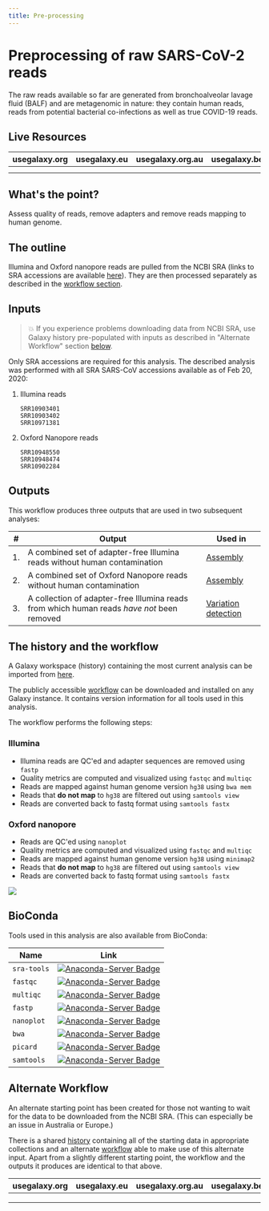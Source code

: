 ```yaml
---
title: Pre-processing
---
```

# Preprocessing of raw SARS-CoV-2 reads

The raw reads available so far are generated from bronchoalveolar lavage fluid (BALF) and are metagenomic in nature: they contain human reads, reads from potential bacterial co-infections as well as true COVID-19 reads.

## Live Resources

| usegalaxy.org | usegalaxy.eu | usegalaxy.org.au | usegalaxy.be | usegalaxy.fr |
|:--------:|:------------:|:------------:|:------------:|:------------:|
| <FlatShield label="workflow" message="run" href="https://usegalaxy.org/u/aun1/w/covid-19-pre-pp" alt="Galaxy workflow" /> | <FlatShield label="workflow" message="run" href="https://usegalaxy.eu/u/wolfgang-maier/w/covid-19-read-pre-processing" alt="Galaxy workflow" /> | <FlatShield label="workflow" message="run" href="https://usegalaxy.org.au/u/simongladman/w/covid-19-read-pre-processing" alt="Galaxy workflow" /> | <FlatShield label="workflow" message="run" href="https://usegalaxy.be/u/ieguinoa/w/covid-19-read-pre-processing" alt="Galaxy workflow" /> | <FlatShield label="workflow" message="run" href="https://usegalaxy.fr/u/lecorguille/w/covid-19-read-pre-processing-with-download" alt="Galaxy workflow" /> |
| <FlatShield label="history" message="view" href="https://usegalaxy.org/u/aun1/h/covid-19-pre-processing" alt="Galaxy history" /> | <FlatShield label="history" message="view" href="https://usegalaxy.eu/u/wolfgang-maier/h/covid-19-sequenced-reads-preprocessing" alt="Galaxy history" /> | <FlatShield label="history" message="view" href="https://usegalaxy.org.au/u/simongladman/h/covid-19-alternate-pre-processing" alt="Galaxy history" /> | <FlatShield label="history" message="view" href="https://usegalaxy.be/u/ieguinoa/h/covid-19---preprocessing-from-local-files" alt="Galaxy history" /> | <FlatShield label="history" message="view" href="https://usegalaxy.fr/u/lecorguille/h/covid-19-pre-processing" alt="Galaxy history" /> |


## What's the point?

Assess quality of reads, remove adapters and remove reads mapping to human genome.

## The outline

Illumina and Oxford nanopore reads are pulled from the NCBI SRA (links to SRA accessions are available [here](https://www.ncbi.nlm.nih.gov/genbank/sars-cov-2-seqs/)). They are then processed separately as described in the [workflow section](#the-history-and-the-workflow).

## Inputs

> :boom: If you experience problems downloading data from NCBI SRA, use Galaxy history pre-populated with inputs as described in "Alternate Workflow" section [below](#alternate-workflow).

Only SRA accessions are required for this analysis. The described analysis was performed with all SRA SARS-CoV accessions available as of Feb 20, 2020:

1. Illumina reads

   ```
   SRR10903401
   SRR10903402
   SRR10971381
   ```

2. Oxford Nanopore reads

   ```
   SRR10948550
   SRR10948474
   SRR10902284
   ```

## Outputs

This workflow produces three outputs that are used in two subsequent analyses:

| #  | Output | Used in |
|----|------|---------|
| 1. | A combined set of adapter-free Illumina reads without human contamination | [Assembly](https://covid19.galaxyproject.org/genomics/2-Assembly/) |
| 2. | A combined set of Oxford Nanopore reads without human contamination | [Assembly](https://covid19.galaxyproject.org/genomics/2-Assembly/) |
| 3. | A collection of adapter-free Illumina reads from which human reads *have not* been removed | [Variation detection](https://covid19.galaxyproject.org/genomics/4-Variation/) |

## The history and the workflow

A Galaxy workspace (history) containing the most current analysis can be imported from [here](https://usegalaxy.org/u/aun1/h/covid-19-pre-processing).

The publicly accessible [workflow](https://usegalaxy.org/u/aun1/w/covid-19-pre-pp) can be downloaded and installed on any Galaxy instance. It contains version information for all tools used in this analysis.

The workflow performs the following steps:

### Illumina

 - Illumina reads are QC'ed and adapter sequences are removed using `fastp`
 - Quality metrics are computed and visualized using `fastqc`  and `multiqc`
 - Reads are mapped against human genome version `hg38` using `bwa mem`
 - Reads that **do not map** to `hg38` are filtered out using `samtools view`
 - Reads are converted back to fastq format using `samtools fastx`

### Oxford nanopore

 - Reads are QC'ed using `nanoplot`
 - Quality metrics are computed and visualized using `fastqc`  and `multiqc`
 - Reads are mapped against human genome version `hg38` using `minimap2`
 - Reads that **do not map** to `hg38` are filtered out using `samtools view`
 - Reads are converted back to fastq format using `samtools fastx`

![](./pp_wf.png)

## BioConda

Tools used in this analysis are also available from BioConda:

| Name | Link |
|------|----------------|
| `sra-tools` | [![Anaconda-Server Badge](https://anaconda.org/bioconda/sra-tools/badges/version.svg)](https://anaconda.org/bioconda/sra-tools) |
| `fastqc` | [![Anaconda-Server Badge](https://anaconda.org/bioconda/fastqc/badges/version.svg)](https://anaconda.org/bioconda/fastqc) |
| `multiqc` | [![Anaconda-Server Badge](https://anaconda.org/bioconda/multiqc/badges/version.svg)](https://anaconda.org/bioconda/multiqc) |
| `fastp` | [![Anaconda-Server Badge](https://anaconda.org/bioconda/fastp/badges/version.svg)](https://anaconda.org/bioconda/fastp) |
| `nanoplot` | [![Anaconda-Server Badge](https://anaconda.org/bioconda/nanoplot/badges/version.svg)](https://anaconda.org/bioconda/nanoplot) |
| `bwa` | [![Anaconda-Server Badge](https://anaconda.org/bioconda/bwa/badges/version.svg)](https://anaconda.org/bioconda/bwa) |
| `picard` | [![Anaconda-Server Badge](https://anaconda.org/bioconda/picard/badges/version.svg)](https://anaconda.org/bioconda/picard) |
| `samtools` | [![Anaconda-Server Badge](https://anaconda.org/bioconda/samtools/badges/version.svg)](https://anaconda.org/bioconda/samtools) |


## Alternate Workflow

An alternate starting point has been created for those not wanting to wait for the data to be downloaded from the NCBI SRA. (This can especially be an issue in Australia or Europe.)

There is a shared [history](https://usegalaxy.org.au/u/simongladman/h/covid-19-raw-data) containing all of the starting data in appropriate collections and an alternate [workflow](https://usegalaxy.org.au/u/simongladman/w/covid-19-alternate-pre-processing) able to make use of this alternate input. Apart from a slightly different starting point, the workflow and the outputs it produces are identical to that above.

| usegalaxy.org | usegalaxy.eu | usegalaxy.org.au | usegalaxy.be |
|:-----------:|:------------:|:----------------:|:----------------:|
| <FlatShield label="Input History" message="view" href="https://usegalaxy.org/u/aun1/h/covid-19-sra-data" alt="Input History" /> | <FlatShield label="Input History" message="view" href="https://usegalaxy.eu/u/wolfgang-maier/h/covid-19-raw-data" alt="Input History" /> | <FlatShield label="Input History" message="view" href="https://usegalaxy.org.au/u/simongladman/h/covid-19-raw-data" alt="Input History" /> | <FlatShield label="Input History" message="view" href="https://usegalaxy.be/u/ieguinoa/h/covid-19-raw-data" alt="Input History" /> |
| <FlatShield label="workflow" message="run" href="https://usegalaxy.org/u/aun1/w/copy-of-covid-19-read-pre-processing" alt="Galaxy alternate workflow" /> | <FlatShield label="workflow" message="run" href="https://usegalaxy.eu/u/wolfgang-maier/w/covid-19-read-pre-processing-without-downloading-from-sra" alt="Galaxy alternate workflow" /> | <FlatShield label="workflow" message="run" href="https://usegalaxy.org.au/u/simongladman/w/covid-19-alternate-pre-processing" alt="Galaxy alternate workflow" /> | <FlatShield label="workflow" message="run" href="https://usegalaxy.be/u/ieguinoa/w/covid-19-read-pre-processing-alternative" alt="Galaxy alternate workflow" /> |
| <FlatShield label="final History" message="view" href="https://usegalaxy.org/u/aun1/h/covid-19-pre-processing" alt="Galaxy final history" /> | <FlatShield label="final History" message="view" href="https://usegalaxy.eu/u/wolfgang-maier/h/covid-19-read-pre-processing-without-downloading-from-sra" alt="Galaxy final history" /> | <FlatShield label="final History" message="view" href="https://usegalaxy.org.au/u/simongladman/h/covid-19-alternate-pre-processing" alt="Galaxy final history" /> | <FlatShield label="final History" message="view" href="https://usegalaxy.be/u/ieguinoa/h/covid-19---preprocessing-from-local-files" alt="Galaxy final history" /> |



